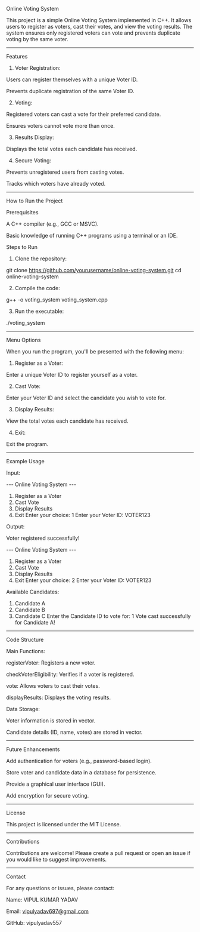 Online Voting System

This project is a simple Online Voting System implemented in C++. It allows users to register as voters, cast their votes, and view the voting results. The system ensures only registered voters can vote and prevents duplicate voting by the same voter.


---

Features

1. Voter Registration:

Users can register themselves with a unique Voter ID.

Prevents duplicate registration of the same Voter ID.



2. Voting:

Registered voters can cast a vote for their preferred candidate.

Ensures voters cannot vote more than once.



3. Results Display:

Displays the total votes each candidate has received.



4. Secure Voting:

Prevents unregistered users from casting votes.

Tracks which voters have already voted.





---

How to Run the Project

Prerequisites

A C++ compiler (e.g., GCC or MSVC).

Basic knowledge of running C++ programs using a terminal or an IDE.


Steps to Run

1. Clone the repository:

git clone https://github.com/yourusername/online-voting-system.git
cd online-voting-system


2. Compile the code:

g++ -o voting_system voting_system.cpp


3. Run the executable:

./voting_system




---

Menu Options

When you run the program, you'll be presented with the following menu:

1. Register as a Voter:

Enter a unique Voter ID to register yourself as a voter.



2. Cast Vote:

Enter your Voter ID and select the candidate you wish to vote for.



3. Display Results:

View the total votes each candidate has received.



4. Exit:

Exit the program.





---

Example Usage

Input:

--- Online Voting System ---
1. Register as a Voter
2. Cast Vote
3. Display Results
4. Exit
Enter your choice: 1
Enter your Voter ID: VOTER123

Output:

Voter registered successfully!

--- Online Voting System ---
1. Register as a Voter
2. Cast Vote
3. Display Results
4. Exit
Enter your choice: 2
Enter your Voter ID: VOTER123

Available Candidates:
1. Candidate A
2. Candidate B
3. Candidate C
Enter the Candidate ID to vote for: 1
Vote cast successfully for Candidate A!


---

Code Structure

Main Functions:

registerVoter: Registers a new voter.

checkVoterEligibility: Verifies if a voter is registered.

vote: Allows voters to cast their votes.

displayResults: Displays the voting results.


Data Storage:

Voter information is stored in vector<string>.

Candidate details (ID, name, votes) are stored in vector<Candidate>.




---

Future Enhancements

Add authentication for voters (e.g., password-based login).

Store voter and candidate data in a database for persistence.

Provide a graphical user interface (GUI).

Add encryption for secure voting.



---

License

This project is licensed under the MIT License.


---

Contributions

Contributions are welcome! Please create a pull request or open an issue if you would like to suggest improvements.


---

Contact

For any questions or issues, please contact:

Name: VIPUL KUMAR YADAV 

Email: vipulyadav697@gmail.com

GitHub: vipulyadav557
